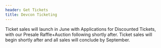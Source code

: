 ```yaml
---
header: Get Tickets
title: Devcon Ticketing
---
```


Ticket sales will launch in June with Applications for Discounted Tickets, with our Presale Raffle+Auction following shortly after. Ticket sales will begin shortly after and all sales will conclude by September.